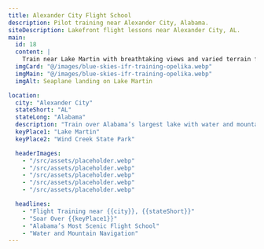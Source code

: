 ```yaml
---
title: Alexander City Flight School
description: Pilot training near Alexander City, Alabama.
siteDescription: Lakefront flight lessons near Alexander City, AL.
main:
  id: 18
  content: |
    Train near Lake Martin with breathtaking views and varied terrain for real-world experience.
  imgCard: "@/images/blue-skies-ifr-training-opelika.webp"
  imgMain: "@/images/blue-skies-ifr-training-opelika.webp"
  imgAlt: Seaplane landing on Lake Martin

location:
  city: "Alexander City"
  stateShort: "AL"
  stateLong: "Alabama"
  description: "Train over Alabama’s largest lake with water and mountain vistas."
  keyPlace1: "Lake Martin"
  keyPlace2: "Wind Creek State Park"

  headerImages:
    - "/src/assets/placeholder.webp"
    - "/src/assets/placeholder.webp"
    - "/src/assets/placeholder.webp"
    - "/src/assets/placeholder.webp"
    - "/src/assets/placeholder.webp"

  headlines:
    - "Flight Training near {{city}}, {{stateShort}}"
    - "Soar Over {{keyPlace1}}"
    - "Alabama’s Most Scenic Flight School"
    - "Water and Mountain Navigation"
---
```

